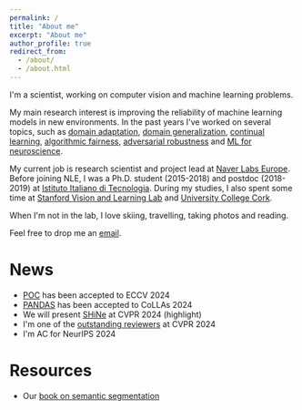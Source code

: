 ```yaml
---
permalink: /
title: "About me"
excerpt: "About me"
author_profile: true
redirect_from: 
  - /about/
  - /about.html
---
```


I'm a scientist, working on computer vision and machine learning problems.

My main research interest is improving the reliability of machine learning models in new environments. In the past years I've worked on several topics, such as 
[domain adaptation](https://openaccess.thecvf.com/content_cvpr_2018/papers/Volpi_Adversarial_Feature_Augmentation_CVPR_2018_paper.pdf), [domain generalization](https://proceedings.neurips.cc/paper_files/paper/2018/file/1d94108e907bb8311d8802b48fd54b4a-Paper.pdf),  [continual learning](https://openaccess.thecvf.com/content/CVPR2022/papers/Volpi_On_the_Road_to_Online_Adaptation_for_Semantic_Image_Segmentation_CVPR_2022_paper.pdf), [algorithmic fairness](https://openaccess.thecvf.com/content/CVPR2021W/LLID/papers/Ragonesi_Learning_Unbiased_Representations_via_Mutual_Information_Backpropagation_CVPRW_2021_paper.pdf), [adversarial robustness](https://proceedings.neurips.cc/paper_files/paper/2022/file/5434a6b40f8f65488e722bc33d796c8b-Paper-Conference.pdf) and [ML for neuroscience](https://www.nature.com/articles/s41598-020-73691-z).

My current job is research scientist and project lead at [Naver Labs Europe](https://europe.naverlabs.com/). Before joining NLE, I was a Ph.D. student (2015-2018) and postdoc (2018-2019) at [Istituto Italiano di Tecnologia](https://www.iit.it). During my studies, I also spent some time at [Stanford Vision and Learning Lab](http://svl.stanford.edu/) and [University College Cork](https://www.ucc.ie/en/).

When I'm not in the lab, I love skiing, travelling, taking photos and reading.

Feel free to drop me an [email](mailto:rvolpi@hey.com).

# News

- [POC](https://github.com/naver/poc) has been accepted to ECCV 2024
- [PANDAS](https://github.com/naver/pandas) has been accepted to CoLLAs 2024
- We will present [SHiNe](https://github.com/naver/shine) at CVPR 2024 (highlight)
- I'm one of the [outstanding reviewers](https://x.com/CVPR/status/1793616950314369239) at CVPR 2024
- I'm AC for NeurIPS 2024

# Resources

- Our [book on semantic segmentation](https://github.com/ricvolpi/ricvolpi.github.io/blob/master/files/semantic_segmentation_two_decades_of_research.pdf)
